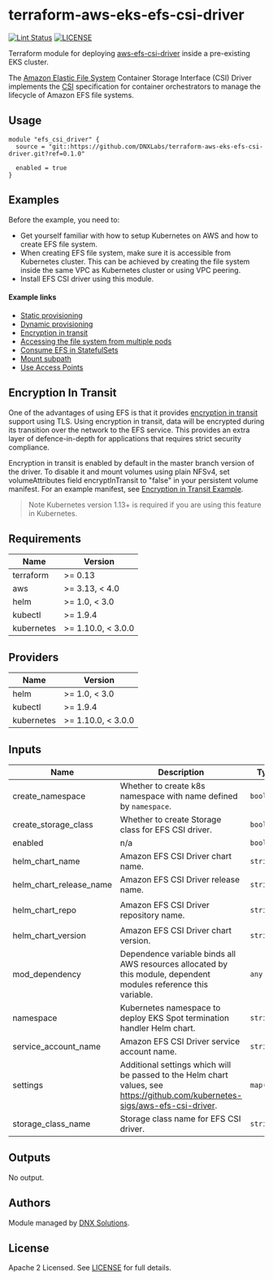 # terraform-aws-eks-efs-csi-driver

[![Lint Status](https://github.com/DNXLabs/terraform-aws-eks-efs-csi-driver/workflows/Lint/badge.svg)](https://github.com/DNXLabs/terraform-aws-eks-efs-csi-driver/actions)
[![LICENSE](https://img.shields.io/github/license/DNXLabs/terraform-aws-eks-efs-csi-driver)](https://github.com/DNXLabs/terraform-aws-eks-efs-csi-driver/blob/master/LICENSE)

Terraform module for deploying [aws-efs-csi-driver](https://github.com/kubernetes-sigs/aws-efs-csi-driver)  inside a pre-existing EKS cluster.

The [Amazon Elastic File System](https://aws.amazon.com/efs/) Container Storage Interface (CSI) Driver implements the [CSI](https://github.com/container-storage-interface/spec/blob/master/spec.md) specification for container orchestrators to manage the lifecycle of Amazon EFS file systems.

## Usage
```
module "efs_csi_driver" {
  source = "git::https://github.com/DNXLabs/terraform-aws-eks-efs-csi-driver.git?ref=0.1.0"

  enabled = true
}
```

## Examples
Before the example, you need to:

- Get yourself familiar with how to setup Kubernetes on AWS and how to create EFS file system.
- When creating EFS file system, make sure it is accessible from Kubernetes cluster. This can be achieved by creating the file system inside the same VPC as Kubernetes cluster or using VPC peering.
- Install EFS CSI driver using this module.

#### Example links
- [Static provisioning](https://github.com/kubernetes-sigs/aws-efs-csi-driver/blob/master/examples/kubernetes/static_provisioning/README.md)
- [Dynamic provisioning](https://github.com/kubernetes-sigs/aws-efs-csi-driver/blob/master/examples/kubernetes/dynamic_provisioning/README.md)
- [Encryption in transit](https://github.com/kubernetes-sigs/aws-efs-csi-driver/blob/master/examples/kubernetes/encryption_in_transit/README.md)
- [Accessing the file system from multiple pods](https://github.com/kubernetes-sigs/aws-efs-csi-driver/blob/master/examples/kubernetes/multiple_pods/README.md)
- [Consume EFS in StatefulSets](https://github.com/kubernetes-sigs/aws-efs-csi-driver/blob/master/examples/kubernetes/statefulset/README.md)
- [Mount subpath](https://github.com/kubernetes-sigs/aws-efs-csi-driver/blob/master/examples/kubernetes/volume_path/README.md)
- [Use Access Points](https://github.com/kubernetes-sigs/aws-efs-csi-driver/blob/master/examples/kubernetes/access_points/README.md)

## Encryption In Transit

One of the advantages of using EFS is that it provides [encryption in transit](https://aws.amazon.com/blogs/aws/new-encryption-of-data-in-transit-for-amazon-efs/) support using TLS. Using encryption in transit, data will be encrypted during its transition over the network to the EFS service. This provides an extra layer of defence-in-depth for applications that requires strict security compliance.

Encryption in transit is enabled by default in the master branch version of the driver. To disable it and mount volumes using plain NFSv4, set volumeAttributes field encryptInTransit to "false" in your persistent volume manifest. For an example manifest, see [Encryption in Transit Example](https://github.com/kubernetes-sigs/aws-efs-csi-driver/blob/master/examples/kubernetes/encryption_in_transit/specs/pv.yaml).

> Note Kubernetes version 1.13+ is required if you are using this feature in Kubernetes.



<!--- BEGIN_TF_DOCS --->

## Requirements

| Name | Version |
|------|---------|
| terraform | >= 0.13 |
| aws | >= 3.13, < 4.0 |
| helm | >= 1.0, < 3.0 |
| kubectl | >= 1.9.4 |
| kubernetes | >= 1.10.0, < 3.0.0 |

## Providers

| Name | Version |
|------|---------|
| helm | >= 1.0, < 3.0 |
| kubectl | >= 1.9.4 |
| kubernetes | >= 1.10.0, < 3.0.0 |

## Inputs

| Name | Description | Type | Default | Required |
|------|-------------|------|---------|:--------:|
| create\_namespace | Whether to create k8s namespace with name defined by `namespace`. | `bool` | `true` | no |
| create\_storage\_class | Whether to create Storage class for EFS CSI driver. | `bool` | `true` | no |
| enabled | n/a | `bool` | `true` | no |
| helm\_chart\_name | Amazon EFS CSI Driver chart name. | `string` | `"aws-efs-csi-driver"` | no |
| helm\_chart\_release\_name | Amazon EFS CSI Driver release name. | `string` | `"aws-efs-csi-driver"` | no |
| helm\_chart\_repo | Amazon EFS CSI Driver repository name. | `string` | `"https://kubernetes-sigs.github.io/aws-efs-csi-driver/"` | no |
| helm\_chart\_version | Amazon EFS CSI Driver chart version. | `string` | `"1.2.4"` | no |
| mod\_dependency | Dependence variable binds all AWS resources allocated by this module, dependent modules reference this variable. | `any` | `null` | no |
| namespace | Kubernetes namespace to deploy EKS Spot termination handler Helm chart. | `string` | `"aws-efs-csi-driver"` | no |
| service\_account\_name | Amazon EFS CSI Driver service account name. | `string` | `"aws-efs-csi-driver"` | no |
| settings | Additional settings which will be passed to the Helm chart values, see https://github.com/kubernetes-sigs/aws-efs-csi-driver. | `map(any)` | `{}` | no |
| storage\_class\_name | Storage class name for EFS CSI driver. | `string` | `"efs-sc"` | no |

## Outputs

No output.

<!--- END_TF_DOCS --->

## Authors

Module managed by [DNX Solutions](https://github.com/DNXLabs).

## License

Apache 2 Licensed. See [LICENSE](https://github.com/DNXLabs/terraform-aws-eks-efs-csi-driver/blob/master/LICENSE) for full details.